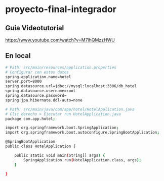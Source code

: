 # proyecto-final-integrador

## Guia Videotutorial

https://www.youtube.com/watch?v=M7lhQMzzHWU

## En local

```sh
# Path: src/main/resources/application.properties
# Configurar con estos datos
spring.application.name=hotel
server.port=8000
spring.datasource.url=jdbc://mysql:localhost:3306/db_hotel
spring.datasource.username=root
spring.datasource.password=
spring.jpa.hibernate.ddl-auto=none
```

```sh
# Path: src/main/java/com/app/hotel/HotelApplication.java
# Clic derecho > Ejecutar run HotelApplication.java
package com.app.hotel;

import org.springframework.boot.SpringApplication;
import org.springframework.boot.autoconfigure.SpringBootApplication;

@SpringBootApplication
public class HotelApplication {

	public static void main(String[] args) {
		SpringApplication.run(HotelApplication.class, args);
	}

}
```

